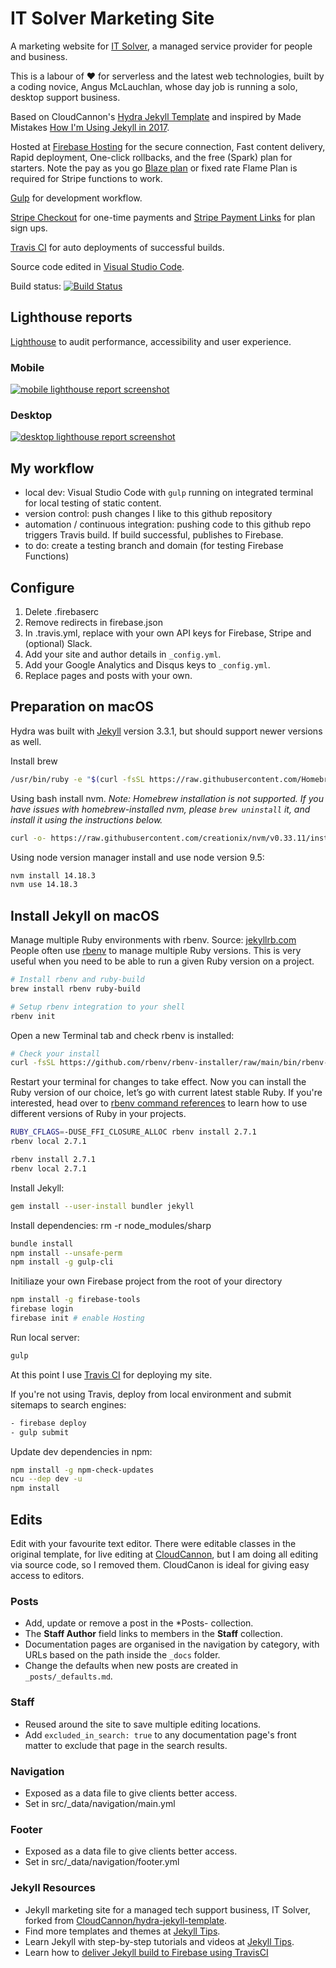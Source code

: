 # IT Solver Marketing Site

A marketing website for [IT Solver](https://www.itsolver.net), a managed service provider for people and business.

This is a labour of ❤️ for serverless and the latest web technologies, built by a coding novice, Angus McLauchlan, whose day job is running a solo, desktop support business.

Based on CloudCannon's [Hydra Jekyll Template](https://github.com/CloudCannon/hydra-jekyll-template) and inspired by Made Mistakes [How I'm Using Jekyll in 2017](https://mademistakes.com/articles/using-jekyll-2017/).

Hosted at [Firebase Hosting](https://firebase.google.com/products/hosting/) for the secure connection, Fast content delivery, Rapid deployment, One-click rollbacks, and the free (Spark) plan for starters. Note the pay as you go [Blaze plan](https://firebase.google.com/pricing) or fixed rate Flame Plan is required for Stripe functions to work.

[Gulp](https://gulpjs.com/) for development workflow.

[Stripe Checkout](https://stripe.com/docs/payments/checkout/client_only) for one-time payments and [Stripe Payment Links](https://stripe.com/en-au/payments/payment-links) for plan sign ups.

[Travis CI](https://travis-ci.com/) for auto deployments of successful builds.

Source code edited in [Visual Studio Code](https://code.visualstudio.com/).

Build status: [![Build Status](https://travis-ci.com/itsolver/msp-marketing-site.svg?branch=master)](https://travis-ci.com/itsolver/msp-marketing-site)

## Lighthouse reports

[Lighthouse](https://developers.google.com/web/tools/lighthouse/) to audit performance, accessibility and user experience.

### Mobile

[![mobile lighthouse report screenshot](https://www.itsolver.net/site-audit/www.itsolver.net/mobile-lighthouse-report-screenshot.png)](https://www.itsolver.net/site-audit/www.itsolver.net/www.itsolver.net_2018-09-12_11-27-30-mobile)

### Desktop

[![desktop lighthouse report screenshot](https://www.itsolver.net/site-audit/www.itsolver.net/desktop-lighthouse-report-screenshot.png)](https://www.itsolver.net/site-audit/www.itsolver.net/www.itsolver.net_2018-09-12_11-25-43-desktop)

## My workflow

- local dev: Visual Studio Code with `gulp` running on integrated terminal for local testing of static content.
- version control: push changes I like to this github repository
- automation / continuous integration: pushing code to this github repo triggers Travis build. If build successful, publishes to Firebase.
- to do: create a testing branch and domain (for testing Firebase Functions)

## Configure

1. Delete .firebaserc
2. Remove redirects in firebase.json
3. In .travis.yml, replace with your own API keys for Firebase, Stripe and (optional) Slack.
4. Add your site and author details in `_config.yml`.
5. Add your Google Analytics and Disqus keys to `_config.yml`.
6. Replace pages and posts with your own.

## Preparation on macOS

Hydra was built with [Jekyll](https://jekyllrb.com/) version 3.3.1, but should support newer versions as well.

Install brew

```bash
/usr/bin/ruby -e "$(curl -fsSL https://raw.githubusercontent.com/Homebrew/install/master/install)"
```

Using bash install nvm.
_Note: Homebrew installation is not supported. If you have issues with homebrew-installed nvm, please `brew uninstall` it, and install it using the instructions below._

```bash
curl -o- https://raw.githubusercontent.com/creationix/nvm/v0.33.11/install.sh | bash
```

Using node version manager install and use node version 9.5:

```bash
nvm install 14.18.3
nvm use 14.18.3
```

## Install Jekyll on macOS

Manage multiple Ruby environments with rbenv. Source: [jekyllrb.com](https://jekyllrb.com/docs/installation/macos/#rbenv)
People often use [rbenv](https://github.com/rbenv/rbenv) to manage multiple Ruby versions. This is very useful when you need to be able to run a given Ruby version on a project.

```bash
# Install rbenv and ruby-build
brew install rbenv ruby-build

# Setup rbenv integration to your shell
rbenv init
```

Open a new Terminal tab and check rbenv is installed:

```bash
# Check your install
curl -fsSL https://github.com/rbenv/rbenv-installer/raw/main/bin/rbenv-doctor | bash
```

Restart your terminal for changes to take effect. Now you can install the Ruby version of our choice, let’s go with current latest stable Ruby. If you're interested, head over to [rbenv command references](https://github.com/rbenv/rbenv#command-reference) to learn how to use different versions of Ruby in your projects.

```bash on M1 Apple Silicon
RUBY_CFLAGS=-DUSE_FFI_CLOSURE_ALLOC rbenv install 2.7.1
rbenv local 2.7.1
```

```bash on Intel
rbenv install 2.7.1
rbenv local 2.7.1
```

Install Jekyll:

```bash
gem install --user-install bundler jekyll
```

Install dependencies:
rm -r node_modules/sharp

```bash
bundle install
npm install --unsafe-perm
npm install -g gulp-cli
```

Initiliaze your own Firebase project from the root of your directory

```bash
npm install -g firebase-tools
firebase login
firebase init # enable Hosting
```

Run local server:

```bash
gulp
```

At this point I use [Travis CI](https://docs.travis-ci.com/user/tutorial/#to-get-started-with-travis-ci) for deploying my site.

If you're not using Travis, deploy from local environment and submit sitemaps to search engines:

```bash
- firebase deploy
- gulp submit
```

Update dev dependencies in npm:

```bash
npm install -g npm-check-updates
ncu --dep dev -u
npm install
```

## Edits

Edit with your favourite text editor. There were editable classes in the original template, for live editing at [CloudCannon](https://app.cloudcannon.com/), but I am doing all editing via source code, so I removed them. CloudCanon is ideal for giving easy access to editors.

### Posts

- Add, update or remove a post in the \*Posts- collection.
- The **Staff Author** field links to members in the **Staff** collection.
- Documentation pages are organised in the navigation by category, with URLs based on the path inside the `_docs` folder.
- Change the defaults when new posts are created in `_posts/_defaults.md`.

### Staff

- Reused around the site to save multiple editing locations.
- Add `excluded_in_search: true` to any documentation page's front matter to exclude that page in the search results.

### Navigation

- Exposed as a data file to give clients better access.
- Set in src/\_data/navigation/main.yml

### Footer

- Exposed as a data file to give clients better access.
- Set in src/\_data/navigation/footer.yml

### Jekyll Resources

- Jekyll marketing site for a managed tech support business, IT Solver, forked from [CloudCannon/hydra-jekyll-template](https://github.com/CloudCannon/hydra-jekyll-template).
- Find more templates and themes at [Jekyll Tips](https://jekyll.tips/templates/).
- Learn Jekyll with step-by-step tutorials and videos at [Jekyll Tips](https://jekyll.tips/).
- Learn how to [deliver Jekyll build to Firebase using TravisCI](https://www.wrapcode.com/jekyll-deploy-firebase-travis-ci/)

